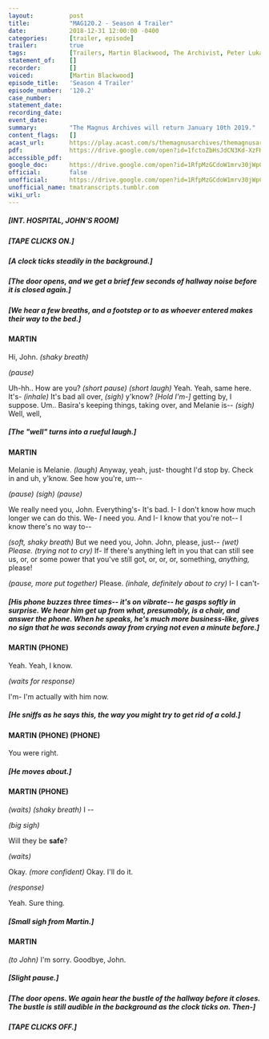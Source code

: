 ```yaml
---
layout:          post
title:           "MAG120.2 - Season 4 Trailer"
date:            2018-12-31 12:00:00 -0400
categories:      [trailer, episode]
trailer:         true
tags:            [Trailers, Martin Blackwood, The Archivist, Peter Lukas, Melanie King, Basira Hussain]
statement_of:    []
recorder:        []
voiced:          [Martin Blackwood]
episode_title:   'Season 4 Trailer'
episode_number:  '120.2'
case_number:     
statement_date:  
recording_date:  
event_date:      
summary:         "The Magnus Archives will return January 10th 2019."
content_flags:   []
acast_url:       https://play.acast.com/s/themagnusarchives/themagnusarchives-season4teaser
pdf:             https://drive.google.com/open?id=1fctoZbHsJdCN3Kd-XzFKvg83Wycl9hxp
accessible_pdf:  
google_doc:      https://drive.google.com/open?id=1RfpMzGCdoW1mrv30jWpCf3w63QV2N5yhysO5E70MC5o
official:        false
unofficial:      https://drive.google.com/open?id=1RfpMzGCdoW1mrv30jWpCf3w63QV2N5yhysO5E70MC5o
unofficial_name: tmatranscripts.tumblr.com
wiki_url:        
---
```


##### [INT. HOSPITAL, JOHN'S ROOM]

##### [TAPE CLICKS ON.]

##### [A clock ticks steadily in the background.]

##### [The door opens, and we get a brief few seconds of hallway noise before it is closed again.]

##### [We hear a few breaths, and a footstep or to as whoever entered makes their way to the bed.]

#### MARTIN

Hi, John. _(shaky breath)_

_(pause)_

Uh-hh.. How are you? _(short pause) (short laugh)_ Yeah. Yeah, same here. It's- _(inhale)_ It's bad all over, _(sigh)_ y'know? _[Hold I'm-]_ getting by, I suppose. Um.. Basira's keeping things, taking over, and Melanie is-- _(sigh)_ Well, well,

##### [The "well" turns into a rueful laugh.]

#### MARTIN

Melanie is Melanie. _(laugh)_ Anyway, yeah, just- thought I'd stop by. Check in and uh, y'know. See how you're, um--

_(pause) (sigh) (pause)_

We really need you, John. Everything's- It's bad. I- I don't know how much longer we can do this. We- *I* need you. And I- I know that you're not-- I know there's no way to-- 

_(soft, shaky breath)_ But we need you, John. John, please, just-- _(wet)_ *Please.* _(trying not to cry)_ If- If there's anything left in you that can still see us, or, or some power that you've still got, or, or, or, something, *anything,* please!

_(pause, more put together)_ Please. _(inhale, definitely about to cry)_ I- I can't-

##### [His phone buzzes three times-- it's on vibrate-- he gasps softly in surprise. We hear him get up from what, presumably, is a chair, and answer the phone. When he speaks, he's much more business-like, gives no sign that he was seconds away from crying not even a minute before.]

#### MARTIN (PHONE)

Yeah. Yeah, I know.

_(waits for response)_

I'm- I'm actually with him now.

##### [He sniffs as he says this, the way you might try to get rid of a cold.]

#### MARTIN (PHONE) (PHONE)

You were right.

##### [He moves about.]

#### MARTIN (PHONE)

_(waits) (shaky breath)_ I --

_(big sigh)_

Will they be **safe**?

_(waits)_

Okay. _(more confident)_ Okay. I'll do it.

_(response)_

Yeah. Sure thing.

##### [Small sigh from Martin.]

#### MARTIN

_(to John)_ I'm sorry. Goodbye, John.

##### [Slight pause.]

##### [The door opens. We again hear the bustle of the hallway before it closes. The bustle is still audible in the background as the clock ticks on. Then-]

##### [TAPE CLICKS OFF.]


